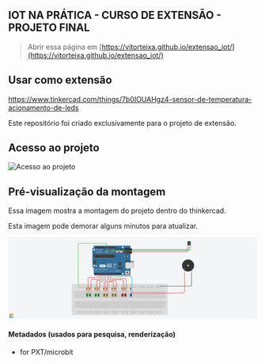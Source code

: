 ## IOT NA PRÁTICA - CURSO DE EXTENSÃO - PROJETO FINAL


> Abrir essa página em [https://vitorteixa.github.io/extensao_iot/](https://vitorteixa.github.io/extensao_iot/)

## Usar como extensão
https://www.tinkercad.com/things/7b0IOUAHgz4-sensor-de-temperatura-acionamento-de-leds

Este repositório foi  criado exclusivamente para o projeto de extensão.

## Acesso ao projeto
![Acesso ao projeto](https://www.tinkercad.com/things/7b0IOUAHgz4-sensor-de-temperatura-acionamento-de-leds)




## Pré-visualização da montagem

Essa imagem mostra a montagem do projeto dentro do thinkercad.

Esta imagem pode demorar alguns minutos para atualizar.

![Uma visão renderizada da montagem](https://github.com/vitorteixa/Extensao_IOT/blob/master/Sensor%20de%20Temperatura_Representa%C3%A7%C3%A3o_LED.png)

#### Metadados (usados para pesquisa, renderização)

* for PXT/microbit
<script src="https://makecode.com/gh-pages-embed.js"></script><script>makeCodeRender("{{ site.makecode.home_url }}", "{{ site.github.owner_name }}/{{ site.github.repository_name }}");</script>
